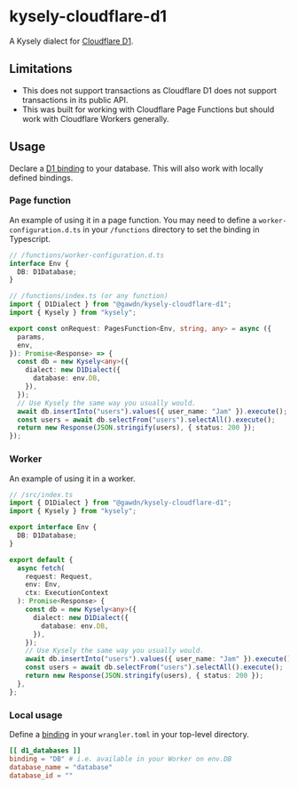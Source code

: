 # kysely-cloudflare-d1

A Kysely dialect for [Cloudflare D1](https://developers.cloudflare.com/d1/).

## Limitations

- This does not support transactions as Cloudflare D1 does not support transactions in its public API.
- This was built for working with Cloudflare Page Functions but should work with Cloudflare Workers generally.

## Usage

Declare a [D1 binding](https://developers.cloudflare.com/pages/platform/functions/bindings/#d1-databases) to your database. This will also work with locally defined bindings.

### Page function

An example of using it in a page function.
You may need to define a `worker-configuration.d.ts` in your `/functions` directory to set the binding in Typescript.

```typescript
// /functions/worker-configuration.d.ts
interface Env {
  DB: D1Database;
}
```

```typescript
// /functions/index.ts (or any function)
import { D1Dialect } from "@gawdn/kysely-cloudflare-d1";
import { Kysely } from "kysely";

export const onRequest: PagesFunction<Env, string, any> = async ({
  params,
  env,
}): Promise<Response> => {
  const db = new Kysely<any>({
    dialect: new D1Dialect({
      database: env.DB,
    }),
  });
  // Use Kysely the same way you usually would.
  await db.insertInto("users").values({ user_name: "Jam" }).execute();
  const users = await db.selectFrom("users").selectAll().execute();
  return new Response(JSON.stringify(users), { status: 200 });
});
```

### Worker

An example of using it in a worker.

```typescript
// /src/index.ts
import { D1Dialect } from "@gawdn/kysely-cloudflare-d1";
import { Kysely } from "kysely";

export interface Env {
  DB: D1Database;
}

export default {
  async fetch(
    request: Request,
    env: Env,
    ctx: ExecutionContext
  ): Promise<Response> {
    const db = new Kysely<any>({
      dialect: new D1Dialect({
        database: env.DB,
      }),
    });
    // Use Kysely the same way you usually would.
    await db.insertInto("users").values({ user_name: "Jam" }).execute();
    const users = await db.selectFrom("users").selectAll().execute();
    return new Response(JSON.stringify(users), { status: 200 });
  },
};
```

### Local usage

Define a [binding](https://developers.cloudflare.com/d1/get-started/#4-bind-your-worker-to-your-d1-database) in your `wrangler.toml` in your top-level directory.

```toml
[[ d1_databases ]]
binding = "DB" # i.e. available in your Worker on env.DB
database_name = "database"
database_id = ""
```
